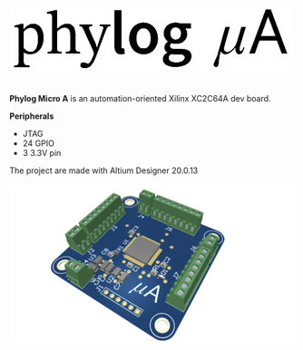 <img src="https://github.com/ermannomillo/MicroA_Xilinx/blob/main/images/microAlogo.gif" width="500">

#

**Phylog Micro A** is an automation-oriented Xilinx XC2C64A dev board. 

**Peripherals**
* JTAG
* 24 GPIO
* 3 3.3V pin

The project are made with Altium Designer 20.0.13

![alt text](https://github.com/ermannomillo/MicroA_Xilinx/blob/main/images/microA_trasparent.png?raw=true)
